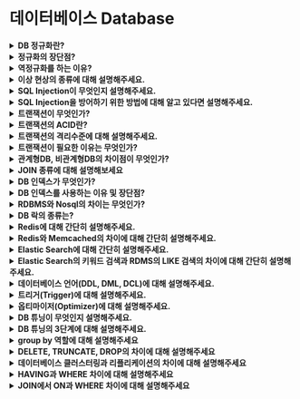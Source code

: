 # 데이터베이스 Database

<details>
<summary><strong>DB 정규화란?</strong></summary>  
<hr>
<ul><li>답변</li></ul>
<hr>
</details>


<details>
<summary><strong>정규화의 장단점?</strong></summary>  
<hr>
<ul><li>답변</li></ul>
<hr>
</details>


<details>
<summary><strong>역정규화를 하는 이유?</strong></summary>  
<hr>
<ul><li>답변</li></ul>
<hr>
</details>


<details>
<summary><strong>이상 현상의 종류에 대해 설명해주세요.</strong></summary>  
<hr>
<ul><li>답변</li></ul>
<hr>
</details>


<details>
<summary><strong>SQL Injection이 무엇인지 설명해주세요.</strong></summary>  
<hr>
<ul><li>답변</li></ul>
<hr>
</details>


<details>
<summary><strong>SQL Injection을 방어하기 위한 방법에 대해 알고 있다면 설명해주세요.</strong></summary>  
<hr>
<ul><li>답변</li></ul>
<hr>
</details>


<details>
<summary><strong>트랜잭션이 무엇인가?</strong></summary>  
<hr>
<ul><li>답변</li></ul>
<hr>
</details>

<details>
<summary><strong>트랜잭션의 ACID란?</strong></summary>  
<hr>
<ul><li>답변</li></ul>
<hr>
</details>

<details>
<summary><strong>트랜잭션의 격리수준에 대해 설명해주세요.</strong></summary>  
<hr>
<ul><li>답변</li></ul>
<hr>
</details>


<details>
<summary><strong>트랜잭션이 필요한 이유는 무엇인가?</strong></summary>  
<hr>
<ul><li>답변</li></ul>
<hr>
</details>


<details>
<summary><strong>관계형DB, 비관계형DB의 차이점이 무엇인가?</strong></summary>  
<hr>
<ul><li>답변</li></ul>
<hr>
</details>


<details>
<summary><strong>JOIN 종류에 대해 설명해보세요</strong></summary>  
<hr>
<ul><li>답변</li></ul>
<hr>
</details>


<details>
<summary><strong>DB 인덱스가 무엇인가?</strong></summary>  
<hr>
<ul><li>답변</li></ul>
<hr>
</details>


<details>
<summary><strong>DB 인덱스를 사용하는 이유 및 장단점?</strong></summary>  
<hr>
<ul><li>답변</li></ul>
<hr>
</details>


<details>
<summary><strong>RDBMS와 Nosql의 차이는 무엇인가?</strong></summary>  
<hr>
<ul><li>답변</li></ul>
<hr>
</details>


<details>
<summary><strong>DB 락의 종류는?</strong></summary>  
<hr>
<ul><li>답변</li></ul>
<hr>
</details>


<details>
<summary><strong>Redis에 대해 간단히 설명해주세요.</strong></summary>  
<hr>
<ul><li>답변</li></ul>
<hr>
</details>


<details>
<summary><strong>Redis와 Memcached의 차이에 대해 간단히 설명해주세요.</strong></summary>  
<hr>
<ul><li>답변</li></ul>
<hr>
</details>


<details>
<summary><strong>Elastic Search에 대해 간단히 설명해주세요.</strong></summary>  
<hr>
<ul><li>답변</li></ul>
<hr>
</details>


<details>
<summary><strong>Elastic Search의 키워드 검색과 RDMS의 LIKE 검색의 차이에 대해 간단히 설명해주세요.</strong></summary>  
<hr>
<ul><li>답변</li></ul>
<hr>
</details>


<details>
<summary><strong>데이터베이스 언어(DDL, DML, DCL)에 대해 설명해주세요.</strong></summary>  
<hr>
<ul><li>답변</li></ul>
<hr>
</details>


<details>
<summary><strong>트리거(Trigger)에 대해 설명해주세요.</strong></summary>  
<hr>
<ul><li>답변</li></ul>
<hr>
</details>


<details>
<summary><strong>옵티마이저(Optimizer)에 대해 설명해주세요.</strong></summary>  
<hr>
<ul><li>답변</li></ul>
<hr>
</details>



<details>
<summary><strong>DB 튜닝이 무엇인지 설명해주세요.</strong></summary>  
<hr>
<ul><li>답변</li></ul>
<hr>
</details>


<details>
<summary><strong>DB 튜닝의 3단계에 대해 설명해주세요.</strong></summary>  
<hr>
<ul><li>답변</li></ul>
<hr>
</details>


<details>
<summary><strong>group by 역할에 대해 설명해주세요</strong></summary>  
<hr>
<ul><li>답변</li></ul>
<hr>
</details>


<details>
<summary><strong>DELETE, TRUNCATE, DROP의 차이에 대해 설명해주세요</strong></summary>  
<hr>
<ul><li>답변</li></ul>
<hr>
</details>


<details>
<summary><strong>데이터베이스 클러스터링과 리플리케이션의 차이에 대해 설명해주세요</strong></summary>  
<hr>
<ul><li>답변</li></ul>
<hr>
</details>


<details>
<summary><strong>HAVING과 WHERE 차이에 대해 설명해주세요</strong></summary>  
<hr>
<ul><li>답변</li></ul>
<hr>
</details>


<details>
<summary><strong>JOIN에서 ON과 WHERE 차이에 대해 설명해주세요</strong></summary>  
<hr>
<ul><li>답변</li></ul>
<hr>
</details>
